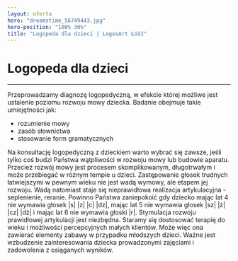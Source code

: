 ```yaml
---
layout: oferta
hero: "dreamstime_56749443.jpg"
hero-position: "100% 30%"
title: "Logopeda dla dzieci | LogosArt Łódź"
---
```


# Logopeda dla dzieci

<hr>

Przeprowadzamy diagnozę logopedyczną, w efekcie której możliwe jest ustalenie poziomu 
rozwoju mowy dziecka. Badanie obejmuje takie umiejętności jak:

- rozumienie mowy
- zasób słownictwa
- stosowanie form gramatycznych

Na konsultację logopedyczną z dzieckiem warto wybrać się zawsze, 
jeśli tylko coś budzi Państwa wątpliwości w rozwoju mowy lub budowie aparatu. 
Przecież rozwój mowy jest procesem skomplikowanym, długotrwałym i może 
przebiegać w różnym tempie u dzieci. Zastępowanie głosek trudnych 
łatwiejszymi w pewnym wieku nie jest wadą wymowy, ale etapem jej rozwoju. 
Wadą natomiast staje się nieprawidłowa realizacja artykulacyjna - seplenienie, 
reranie. Powinno Państwa zaniepokoić gdy dziecko mając lat 4 nie 
wymawia głosek |s| |z| |c| |dz|, mając lat 5 nie wymawia 
głosek |sz| |ż| |cz| |dż| i mając lat 6 nie wymawia głoski |r|. 
Stymulacja rozwoju prawidłowej artykulacji jest niezbędna. 
Staramy się dostosować terapię do wieku i możliwości percepcyjnych 
małych klientów. Może więc ona zawierać elementy zabawy w przypadku 
młodszych dzieci. Ważne jest wzbudzenie zainteresowania dziecka prowadzonymi 
zajęciami i zadowolenia z osiąganych wyników. 
